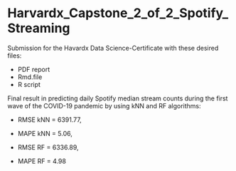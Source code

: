 # Harvardx_Capstone_2_of_2_Spotify_Streaming

Submission for the Havardx Data Science-Certificate with these desired files:

* PDF report
* Rmd.file
* R script

Final result in predicting daily Spotify median stream counts during the first wave of the COVID-19 pandemic by using kNN and RF algorithms: 

* RMSE kNN = 6391.77, 
* MAPE kNN = 5.06,

* RMSE RF = 6336.89, 
* MAPE RF = 4.98
